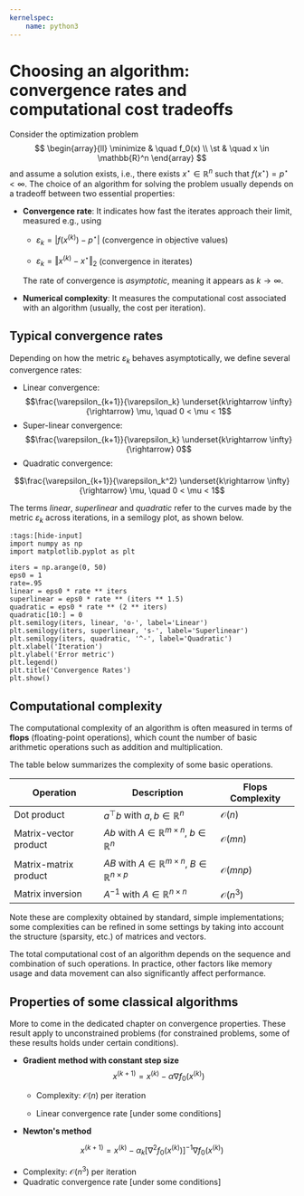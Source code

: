 ```yaml
---
kernelspec:
    name: python3
---
```


# Choosing an algorithm: convergence rates and computational cost tradeoffs

Consider the optimization problem
$$
\begin{array}{ll}
  \minimize & \quad f_0(x) \\
  \st & \quad x \in \mathbb{R}^n
\end{array}
$$
and assume a solution exists, i.e., there exists $x^\star \in \mathbb{R}^n$ such that $f(x^\star) = p^\star < \infty$.
The choice of an algorithm for solving the problem usually depends on a tradeoff between two essential properties:
- **Convergence rate**: It indicates how fast the iterates approach their limit, measured e.g., using

    - $\varepsilon_k = \vert f(x^{(k)}) - p^\star\vert$ (convergence in objective values)

    - $\varepsilon_k = \Vert x^{(k)} - x^\star\Vert_2$ (convergence in iterates)

  The rate of convergence is *asymptotic*, meaning it appears as $k \rightarrow \infty$.

- **Numerical complexity**: It measures the computational cost associated with an algorithm (usually, the cost per iteration).

## Typical convergence rates
Depending on how the metric $\varepsilon_k$ behaves asymptotically, we define several convergence rates:
- Linear convergence:
$$\frac{\varepsilon_{k+1}}{\varepsilon_k} \underset{k\rightarrow \infty}{\rightarrow} \mu, \quad 0 < \mu < 1$$
- Super-linear convergence:
$$\frac{\varepsilon_{k+1}}{\varepsilon_k} \underset{k\rightarrow \infty}{\rightarrow} 0$$
- Quadratic convergence:

$$\frac{\varepsilon_{k+1}}{\varepsilon_k^2} \underset{k\rightarrow \infty}{\rightarrow} \mu, \quad 0 < \mu < 1$$

The terms *linear*, *superlinear* and *quadratic* refer to the curves made by the metric $\varepsilon_k$ across iterations, in a semilogy plot, as shown below.

```{code-cell} python
:tags:[hide-input]
import numpy as np
import matplotlib.pyplot as plt

iters = np.arange(0, 50)
eps0 = 1
rate=.95
linear = eps0 * rate ** iters
superlinear = eps0 * rate ** (iters ** 1.5)
quadratic = eps0 * rate ** (2 ** iters)
quadratic[10:] = 0
plt.semilogy(iters, linear, 'o-', label='Linear')
plt.semilogy(iters, superlinear, 's-', label='Superlinear')
plt.semilogy(iters, quadratic, '^-', label='Quadratic')
plt.xlabel('Iteration')
plt.ylabel('Error metric')
plt.legend()
plt.title('Convergence Rates')
plt.show()
```

## Computational complexity
The computational complexity of an algorithm is often measured in terms of **flops** (floating-point operations), which count the number of basic arithmetic operations such as addition and multiplication.

The table below summarizes the complexity of some basic operations.

| Operation                | Description                                      | Flops Complexity      |
|--------------------------|--------------------------------------------------|-----------------------|
| Dot product              | $a^\top b$ with $a, b \in \mathbb{R}^n$          | $\mathcal{O}(n)$      |
| Matrix-vector product    | $A b$ with $A \in \mathbb{R}^{m\times n},\ b \in \mathbb{R}^n$ | $\mathcal{O}(mn)$     |
| Matrix-matrix product    | $A B$ with $A \in \mathbb{R}^{m\times n},\ B \in \mathbb{R}^{n\times p}$ | $\mathcal{O}(mnp)$    |
| Matrix inversion         | $A^{-1}$ with $A \in \mathbb{R}^{n\times n}$     | $\mathcal{O}(n^3)$    |

Note these are complexity obtained by standard, simple implementations; some complexities can be refined in some settings by taking into account the structure (sparsity, etc.) of matrices and vectors.

The total computational cost of an algorithm depends on the sequence and combination of such operations. In practice, other factors like memory usage and data movement can also significantly affect performance.

## Properties of some classical algorithms
More to come in the dedicated chapter on convergence properties. These result apply to unconstrained problems (for constrained problems, some of these results holds under certain conditions).

- **Gradient method with constant step size**
$$x^{(k+1)} = x^{(k)} - \alpha \nabla f_0(x^{(k)})$$
    - Complexity: $\mathcal{O}(n)$ per iteration

    - Linear convergence rate [under some conditions]

- **Newton's method**

$$x^{(k+1)} = x^{(k)} - \alpha_k \left[\nabla^2 f_0(x^{(k)})\right]^{-1}\nabla f_0(x^{(k)})$$
  - Complexity: $\mathcal{O}(n^3)$ per iteration
  - Quadratic convergence rate [under some conditions]
